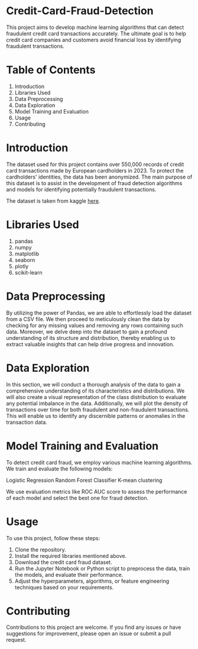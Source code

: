 # Credit-Card-Fraud-Detection


This project aims to develop machine learning algorithms that can detect fraudulent credit card transactions accurately. The ultimate goal is to help credit card companies and customers avoid financial loss by identifying fraudulent transactions.

# Table of Contents

1. Introduction
2. Libraries Used
3. Data Preprocessing
4. Data Exploration
5. Model Training and Evaluation
6. Usage
7. Contributing

# Introduction

The dataset used for this project contains over 550,000 records of credit card transactions made by European cardholders in 2023. To protect the cardholders' identities, the data has been anonymized. The main purpose of this dataset is to assist in the development of fraud detection algorithms and models for identifying potentially fraudulent transactions.

The dataset is taken from kaggle [here](https://www.kaggle.com/datasets/nelgiriyewithana/credit-card-fraud-detection-dataset-2023/data).

# Libraries Used
1. pandas 
2. numpy
3. matplotlib
4. seaborn
5. plotly
6. scikit-learn

# Data Preprocessing
By utilizing the power of Pandas, we are able to effortlessly load the dataset from a CSV file. We then proceed to meticulously clean the data by checking for any missing values and removing any rows containing such data. Moreover, we delve deep into the dataset to gain a profound understanding of its structure and distribution, thereby enabling us to extract valuable insights that can help drive progress and innovation.

# Data Exploration
In this section, we will conduct a thorough analysis of the data to gain a comprehensive understanding of its characteristics and distributions. We will also create a visual representation of the class distribution to evaluate any potential imbalance in the data. Additionally, we will plot the density of transactions over time for both fraudulent and non-fraudulent transactions. This will enable us to identify any discernible patterns or anomalies in the transaction data.

# Model Training and Evaluation
To detect credit card fraud, we employ various machine learning algorithms. We train and evaluate the following models:

Logistic Regression 
Random Forest Classifier
K-mean clustering

We use evaluation metrics like ROC AUC score to assess the performance of each model and select the best one for fraud detection.

# Usage
To use this project, follow these steps:

1. Clone the repository.
2. Install the required libraries mentioned above.
3. Download the credit card fraud dataset.
4. Run the Jupyter Notebook or Python script to preprocess the data, train the models, and evaluate their performance.
5. Adjust the hyperparameters, algorithms, or feature engineering techniques based on your requirements.

# Contributing
Contributions to this project are welcome. If you find any issues or have suggestions for improvement, please open an issue or submit a pull request.
